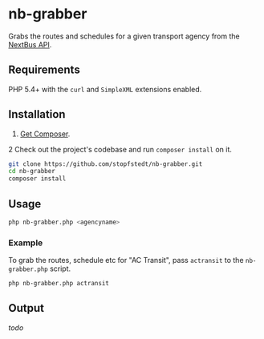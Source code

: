 # nb-grabber

Grabs the routes and schedules for a given transport agency from the [NextBus API](http://api-portal.anypoint.mulesoft.com/nextbus/api/nextbus-api/docs/reference).


## Requirements

PHP 5.4+ with the `curl` and `SimpleXML` extensions enabled.


## Installation

1. [Get Composer](http://getcomposer.org).

2 Check out the project's codebase and run `composer install` on it.
```bash
git clone https://github.com/stopfstedt/nb-grabber.git
cd nb-grabber
composer install
```

## Usage

```bash
php nb-grabber.php <agencyname>
```

### Example

To grab the routes, schedule etc for "AC Transit", pass `actransit` to the `nb-grabber.php` script.

```bash
php nb-grabber.php actransit
```

## Output

_todo_
